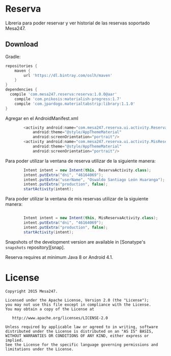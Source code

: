 Reserva
========

Libreria para poder reservar y ver historial de las reservas soportado Mesa247.

Download
--------

Gradle:
```groovy
repositories {
    maven {
        url 'https://dl.bintray.com/oslh/maven'
    }
}
dependencies {
  compile 'com.mesa247.reserva:reserva:1.0.0@aar'
    compile 'com.pnikosis:materialish-progress:1.7'
    compile 'com.jpardogo.materialtabstrip:library:1.1.0'
}
```
Agregar en el AndroidManifest.xml
```groovy
        <activity android:name="com.mesa247.reserva.ui.activity.ReservaActivity"
            android:theme="@style/AppThemeMaterial"
            android:screenOrientation="portrait"/>
        <activity android:name="com.mesa247.reserva.ui.activity.MisReservaActivity"
            android:theme="@style/AppThemeMaterial"
            android:screenOrientation="portrait"/>
```

Para poder utilizar la ventana de reserva utilizar de la siguiente manera:

```groovy
        Intent intent = new Intent(this, ReservaActivity.class);
        intent.putExtra("dni", "46164069");
        intent.putExtra("userName", "Oswaldo Santiago León Huaranga");
        intent.putExtra("production", false);
        startActivity(intent);
```
Para poder utilizar la ventana de mis reservas utilizar de la siguiente manera:

```groovy

        Intent intent = new Intent(this, MisReservaActivity.class);
        intent.putExtra("dni", "46164069");
        intent.putExtra("production", false);
        startActivity(intent);

```
Snapshots of the development version are available in [Sonatype's `snapshots` repository][snap].

Reserva requires at minimum Java 8 or Android 4.1.



License
=======

    Copyright 2015 Mesa247.

    Licensed under the Apache License, Version 2.0 (the "License");
    you may not use this file except in compliance with the License.
    You may obtain a copy of the License at

       http://www.apache.org/licenses/LICENSE-2.0

    Unless required by applicable law or agreed to in writing, software
    distributed under the License is distributed on an "AS IS" BASIS,
    WITHOUT WARRANTIES OR CONDITIONS OF ANY KIND, either express or implied.
    See the License for the specific language governing permissions and
    limitations under the License.

